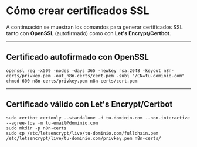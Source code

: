 # Cómo crear certificados SSL

A continuación se muestran los comandos para generar certificados SSL tanto con **OpenSSL** (autofirmado) como con **Let's Encrypt/Certbot**.

---

## Certificado autofirmado con OpenSSL

```
openssl req -x509 -nodes -days 365 -newkey rsa:2048 -keyout n8n-certs/privkey.pem -out n8n-certs/cert.pem -subj "/CN=tu-dominio.com"
chmod 600 n8n-certs/privkey.pem n8n-certs/cert.pem
```

---

## Certificado válido con Let's Encrypt/Certbot

```
sudo certbot certonly --standalone -d tu-dominio.com --non-interactive --agree-tos -m tu-email@dominio.com
sudo mkdir -p n8n-certs
sudo cp /etc/letsencrypt/live/tu-dominio.com/fullchain.pem /etc/letsencrypt/live/tu-dominio.com/privkey.pem n8n-certs/
```
```
